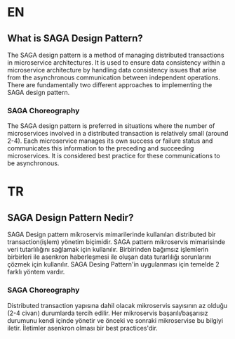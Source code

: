 # EN

## What is SAGA Design Pattern?
The SAGA design pattern is a method of managing distributed transactions in microservice architectures.
It is used to ensure data consistency within a microservice architecture by handling data consistency issues that
arise from the asynchronous communication between independent operations.
There are fundamentally two different approaches to implementing the SAGA design pattern.

### SAGA Choreography
The SAGA design pattern is preferred in situations where the number of microservices
involved in a distributed transaction is relatively small (around 2-4). Each microservice manages
its own success or failure status and communicates this information to the preceding and succeeding microservices.
It is considered best practice for these communications to be asynchronous.

# TR

## SAGA Design Pattern Nedir?
SAGA Design pattern mikroservis mimarilerinde kullanılan distributed bir transaction(işlem) yönetim biçimidir.
SAGA pattern mikroservis mimarisinde veri tutarlılığını sağlamak için kullanılır. Birbirinden bağımsız işlemlerin
birbirleri ile asenkron haberleşmesi ile oluşan data turarlılığı sorunlarını çözmek için kullanılır.
SAGA Desing Pattern'in uygulanması için temelde 2 farklı yöntem vardır.

### SAGA Choreography
Distributed transaction yapısına dahil olacak mikroservis sayısının az olduğu (2-4 civarı) durumlarda tercih edilir.
Her mikroservis başarılı/başarısız durumunu kendi içinde yönetir ve önceki ve sonraki mikroservise bu bilgiyi iletir.
İletimler asenkron olması bir best practices'dir. 